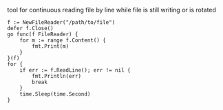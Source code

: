 tool for continuous reading file by line while file is still writing or is rotated 

```
f := NewFileReader("/path/to/file")
defer f.Close()
go func(f FileReader) {
	for m := range f.Content() {
		fmt.Print(m)
	}
}(f)
for {
	if err := f.ReadLine(); err != nil {
		fmt.Println(err)
		break
	}
	time.Sleep(time.Second)
}
```